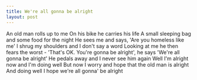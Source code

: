 ```yaml
---
title: We're all gonna be alright
layout: post
---
```


An old man rolls up to me
On his bike he carries his life
A small sleeping bag and some food for the night
He sees me and says, 'Are you homeless like me'
I shrug my shoulders and I don't say a word
Looking at me he then fears the worst - 
'That's OK. You're gonna be alright', he says
'We're all gonna be alright'
He pedals away and I never see him again
Well I'm alright now and I'm doing well
But now I worry and hope that the old man is alright
And doing well
I hope we're all gonna' be alright
